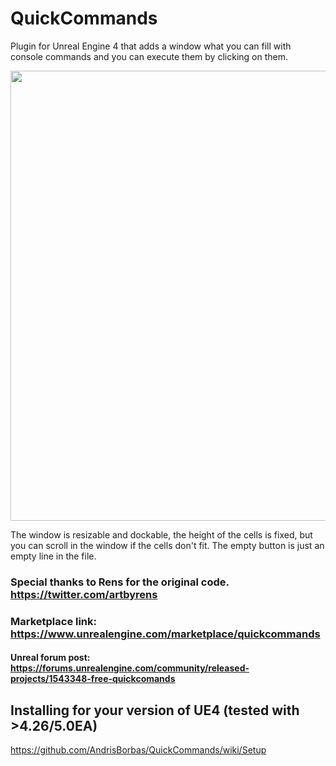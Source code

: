 # QuickCommands
Plugin for Unreal Engine 4 that adds a window what you can fill with console commands and you can execute them by clicking on them.

<img src="https://github.com/AndrisBorbas/QuickCommands/blob/master/Resources/quickcommands.gif?raw=true" width="720" />

The window is resizable and dockable, the height of the cells is fixed, but you can scroll in the window if the cells don't fit.
The empty button is just an empty line in the file.

### Special thanks to Rens for the original code. https://twitter.com/artbyrens

### Marketplace link: https://www.unrealengine.com/marketplace/quickcommands

#### Unreal forum post: https://forums.unrealengine.com/community/released-projects/1543348-free-quickcomands


## Installing for your version of UE4 (tested with >4.26/5.0EA)

https://github.com/AndrisBorbas/QuickCommands/wiki/Setup
